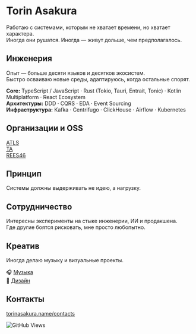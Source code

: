 # Torin Asakura

Работаю с системами, которым не хватает времени, но хватает характера.  
Иногда они рушатся. Иногда — живут дольше, чем предполагалось.

## Инженерия
Опыт — больше десяти языков и десятков экосистем.  
Быстро осваиваю новые среды, адаптируюсь, когда остальные спорят.

**Core:** TypeScript / JavaScript · Rust (Tokio, Tauri, Entrait, Tonic) · Kotlin Multiplatform · React Ecosystem  
**Архитектуры:** DDD · CQRS · EDA · Event Sourcing  
**Инфраструктура:** Kafka · Centrifugo · ClickHouse · Airflow · Kubernetes

## Организации и OSS
[ATLS](https://github.com/atls)  
[TA](https://github.com/torin-asakura)  
[REES46](https://github.com/REES46)

## Принцип
Системы должны выдерживать не идею, а нагрузку.

## Сотрудничество
Интересны эксперименты на стыке инженерии, ИИ и продакшена.  
Где другие боятся рисковать, мне просто любопытно.

## Креатив
Иногда делаю музыку и визуальные проекты.

🎧 [Музыка](https://torinasakura.name/music/?utm_source=github&utm_medium=readme&utm_campaign=profile)  
🎨 [Дизайн](https://www.behance.net/torinasakura?utm_source=github&utm_medium=readme&utm_campaign=profile)

## Контакты
[torinasakura.name/contacts](https://torinasakura.name/contacts/?utm_source=github&utm_medium=readme&utm_campaign=profile)

![GitHub Views](https://komarev.com/ghpvc/?username=torinasakura)
